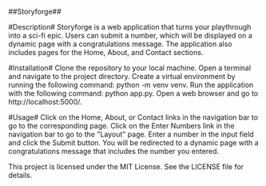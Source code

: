 ##Storyforge##

#Description#
Storyforge is a web application that turns your playthrough into a sci-fi epic. Users can submit a number, which will be displayed on a dynamic page with a congratulations message. The application also includes pages for the Home, About, and Contact sections.

#Installation#
Clone the repository to your local machine.
Open a terminal and navigate to the project directory.
Create a virtual environment by running the following command: python -m venv venv.
Run the application with the following command: python app.py.
Open a web browser and go to http://localhost:5000/.


#Usage#
Click on the Home, About, or Contact links in the navigation bar to go to the corresponding page.
Click on the Enter Numbers link in the navigation bar to go to the "Layout" page.
Enter a number in the input field and click the Submit button.
You will be redirected to a dynamic page with a congratulations message that includes the number you entered.

This project is licensed under the MIT License. See the LICENSE file for details.
